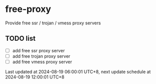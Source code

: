 
# free-proxy
Provide free ssr / trojan / vmess proxy servers


## TODO list
- [ ] add free ssr proxy server
- [ ] add free trojan proxy server
- [ ] add free vmess proxy server

Last updated at 2024-08-19 06:00:01 UTC+8, next update schedule at 2024-08-19 12:00:01 UTC+8

